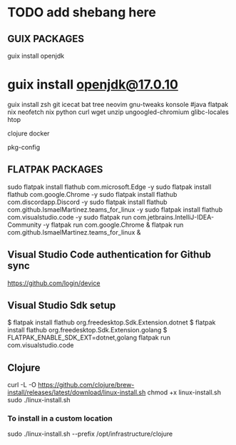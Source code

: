 # TODO add shebang here

## GUIX PACKAGES

guix install openjdk
# guix install openjdk@17.0.10

guix install 
zsh 
git 
icecat 
bat 
tree 
neovim 
gnu-tweaks 
konsole 
#java 
flatpak 
nix 
neofetch 
nix 
python
curl
wget
unzip
ungoogled-chromium
glibc-locales
htop

clojure
docker

pkg-config


## FLATPAK PACKAGES

sudo flatpak install flathub com.microsoft.Edge -y
sudo flatpak install flathub com.google.Chrome -y
sudo flatpak install flathub com.discordapp.Discord -y
sudo flatpak install flathub com.github.IsmaelMartinez.teams_for_linux -y
sudo flatpak install flathub com.visualstudio.code -y
sudo flatpak run com.jetbrains.IntelliJ-IDEA-Community -y
flatpak run com.google.Chrome &
flatpak run com.github.IsmaelMartinez.teams_for_linux &

## Visual Studio Code authentication for Github sync

https://github.com/login/device

## Visual Studio Sdk setup

$ flatpak install flathub org.freedesktop.Sdk.Extension.dotnet
$ flatpak install flathub org.freedesktop.Sdk.Extension.golang
$ FLATPAK_ENABLE_SDK_EXT=dotnet,golang flatpak run com.visualstudio.code

## Clojure
curl -L -O https://github.com/clojure/brew-install/releases/latest/download/linux-install.sh
chmod +x linux-install.sh
sudo ./linux-install.sh

### To install in a custom location

sudo ./linux-install.sh --prefix /opt/infrastructure/clojure

